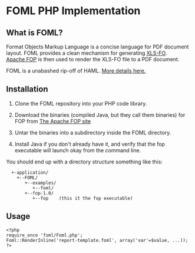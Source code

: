FOML PHP Implementation
=======================

What is FOML?
-------------

Format Objects Markup Language is a concise language for PDF document layout.  FOML
provides a clean mechanism for generating [XLS-FO](http://www.w3.org/TR/xsl/).  
[Apache FOP](http://xmlgraphics.apache.org/fop/index.html) is then used to render
the XLS-FO file to a PDF document.

FOML is a unabashed rip-off of HAML.  [More details here.](http://guy.clearwater.com.au/blog/2012/05/19/a-practical-pdf-generator/)

Installation
------------

1. Clone the FOML repository into your PHP code library.

2. Download the binaries (compiled Java, but they call them binaries) for FOP from [The Apache FOP site](http://xmlgraphics.apache.org/fop/download.html)

 
3. Untar the binaries into a subdirectory inside the FOML directory.

4. Install Java if you don't already have it, and verify that the fop executable will launch okay from the command line.

You should end up with a directory structure something like this:

```
  +-application/
    +--FOML/
       +--examples/
          +--foml/
       +--fop-1.0/
          +--fop    (this it the fop executable)
```

Usage
-----

```
<?php
require_once 'foml/Foml.php';
Foml::RenderInline('report-template.foml', array('var'=$value, ...));
?>
```


